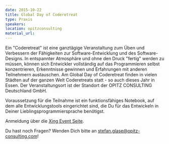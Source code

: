 ```yaml
---
date: 2015-10-22
title: Global Day of Coderetreat
type: Praxis
speakers:
location: opitzconsulting
material_url:
---
```

Ein "Coderetreat" ist eine ganztägige Veranstaltung zum Üben und Verbessern der Fähigkeiten zur Software-Entwicklung und des Software-Designs. In entspannter Atmosphäre und ohne den Druck "fertig" werden zu müssen, können sich Entwickler vollständig auf das Programmieren selbst konzentrieren, Erkenntnisse gewinnen und Erfahrungen mit anderen Teilnehmern austauschen. Am Global Day of Coderetreat finden in vielen Städten auf der ganzen Welt Coderetreats statt - so auch dieses Jahr in Essen. Der Veranstaltungsort ist der Standort der OPITZ CONSULTING Deutschland GmbH.

Voraussetzung für die Teilnahme ist ein funktionsfähiges Notebook, auf dem alle Entwicklungstools eingerichtet sind, die Du für das Entwickeln in Deiner Lieblingsprogrammiersprache benötigst.

Anmeldung über die [Xing Event Seite](https://www.xing.com/events/global-day-of-coderetreat-2016-essen-germany-1713034).

Du hast noch Fragen? Wenden Dich bitte an stefan.glase@opitz-consulting.com!
